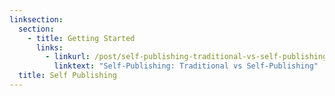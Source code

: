 ```yaml
---
linksection:
  section:
    - title: Getting Started
      links:
        - linkurl: /post/self-publishing-traditional-vs-self-publishing/
          linktext: "Self-Publishing: Traditional vs Self-Publishing"
  title: Self Publishing
---
```

